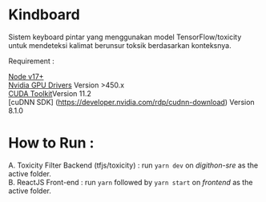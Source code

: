# Kindboard

Sistem keyboard pintar yang menggunakan model TensorFlow/toxicity untuk mendeteksi kalimat berunsur toksik berdasarkan konteksnya.

Requirement : 

 [Node v17+](https://nodejs.org/en/download/) <br>
 [Nvidia GPU Drivers](https://www.nvidia.com/Download/index.aspx?lang=en-us) Version >450.x <br>
 [CUDA Toolkit](https://developer.nvidia.com/cuda-toolkit-archive)Version 11.2 <br>
 [cuDNN SDK] (https://developer.nvidia.com/rdp/cudnn-download) Version 8.1.0 <br>

# How to Run : 
A. Toxicity Filter Backend (tfjs/toxicity) : run ```yarn dev``` on *digithon-sre* as the active folder.<br>
B. ReactJS Front-end : run ```yarn``` followed by ```yarn start``` on *frontend* as the active folder.
